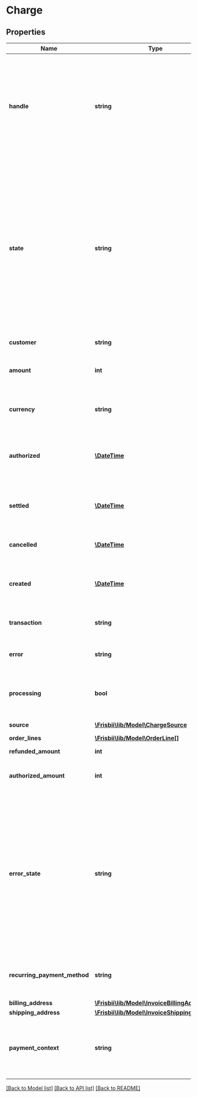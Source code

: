 # Charge

## Properties
Name | Type | Description | Notes
------------ | ------------- | ------------- | -------------
**handle** | **string** | Per account unique reference to charge/invoice. E.g. order id from own system. Multiple payments can be attempted for the same handle but only one succeeded charge can exist per handle. Max length 255 with allowable characters [a-zA-Z0-9_.-@]. | 
**state** | **string** | The charge state one of the following: &#x60;created&#x60;, &#x60;authorized&#x60;, &#x60;settled&#x60;, &#x60;failed&#x60;, &#x60;cancelled&#x60;, &#x60;pending&#x60;. A pending state after create charge indicates an async processing has been started for an asynchronous payment method. E.g. MobilePay Subscriptions. See also &#x60;processing&#x60;. The result of the charge will be delivered in webhook as either &#x60;invoice_authorized&#x60;, &#x60;invoice_settled&#x60; or &#x60;invoice_failed&#x60;. | 
**customer** | **string** | Customer handle | 
**amount** | **int** | The invoice amount including VAT. If partial settles are performed amount represents the total settled amount. | 
**currency** | **string** | Currency for the account in [ISO 4217](https://en.wikipedia.org/wiki/ISO_4217) three letter alpha code | 
**authorized** | [**\DateTime**](\DateTime.md) | When the charge was authorized, if the charge went through an authorize and settle flow, in [ISO-8601](http://en.wikipedia.org/wiki/ISO_8601) extended offset date-time format. | [optional] 
**settled** | [**\DateTime**](\DateTime.md) | When the charge was settled, in [ISO-8601](http://en.wikipedia.org/wiki/ISO_8601) extended offset date-time format. | [optional] 
**cancelled** | [**\DateTime**](\DateTime.md) | When the charge was cancelled, in [ISO-8601](http://en.wikipedia.org/wiki/ISO_8601) extended offset date-time format. | [optional] 
**created** | [**\DateTime**](\DateTime.md) | When the invoice was created, in [ISO-8601](http://en.wikipedia.org/wiki/ISO_8601) extended offset date-time format. | 
**transaction** | **string** | Transaction id assigned by Frisbii. Assigned when transaction is performed. | [optional] 
**error** | **string** | Frisbii error code if failed. See [transaction errors](https://docs.frisbii.com/reference/transaction_errors). | [optional] 
**processing** | **bool** | For asynchronous payment methods this flag indicates that the charge is awaiting result. The charge/invoice state will be pending. | [optional] 
**source** | [**\Frisbii\lib/Model\ChargeSource**](ChargeSource.md) |  | 
**order_lines** | [**\Frisbii\lib/Model\OrderLine[]**](OrderLine.md) | Order lines for charge | 
**refunded_amount** | **int** | Refunded amount | 
**authorized_amount** | **int** | Authorized amount if authorization was performed. The maximum amount that can be settled. | [optional] 
**error_state** | **string** | Frisbii error state if failed: &#x60;soft_declined&#x60;, &#x60;hard_declined&#x60; or &#x60;processing_error&#x60;. Soft and hard declines indicate a card decline. A soft decline is possibly recoverable and a subsequent request with the same card may succeed. E.g. insufficient funds. A processing error indicates an error processing the card either at Frisbii, the acquirer, or between Frisbii and the acquirer. | [optional] 
**recurring_payment_method** | **string** | Optional reference to recurring payment method created in conjunction with charging | [optional] 
**billing_address** | [**\Frisbii\lib/Model\InvoiceBillingAddress**](InvoiceBillingAddress.md) |  | [optional] 
**shipping_address** | [**\Frisbii\lib/Model\InvoiceShippingAddress**](InvoiceShippingAddress.md) |  | [optional] 
**payment_context** | **string** | Payment context describing if the transaction is customer or merchant initiated, one of the following values: &#x60;cit&#x60;, &#x60;mit&#x60;, &#x60;cit_cof&#x60; | [optional] 

[[Back to Model list]](../../README.md#documentation-for-models) [[Back to API list]](../../README.md#documentation-for-api-endpoints) [[Back to README]](../../README.md)

